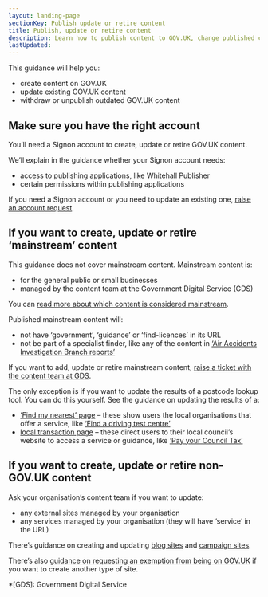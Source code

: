 ```yaml
---
layout: landing-page
sectionKey: Publish update or retire content
title: Publish, update or retire content
description: Learn how to publish content to GOV.UK, change published content or withdraw or unpublish it.
lastUpdated:
---
```


This guidance will help you:

- create content on GOV.UK 
- update existing GOV.UK content
- withdraw or unpublish outdated GOV.UK content

## Make sure you have the right account

You’ll need a Signon account to create, update or retire GOV.UK content. 

We’ll explain in the guidance whether your Signon account needs:

- access to publishing applications, like Whitehall Publisher
- certain permissions within publishing applications

If you need a Signon account or you need to update an existing one, [raise an account request](LINK).

## If you want to create, update or retire ‘mainstream’ content

This guidance does not cover mainstream content. Mainstream content is:

- for the general public or small businesses
- managed by the content team at the Government Digital Service (GDS)

You can [read more about which content is considered mainstream](/writing-to-gov-uk-standards/plan-manage-content/plan-new-govuk-content/).

Published mainstream content will:

- not have ‘government’, ‘guidance’ or ‘find-licences’ in its URL
- not be part of a specialist finder, like any of the content in [‘Air Accidents Investigation Branch reports’](https://www.gov.uk/aaib-reports)

If you want to add, update or retire mainstream content, [raise a ticket with the content team at GDS](LINK). 

The only exception is if you want to update the results of a postcode lookup tool. You can do this yourself. See the guidance on updating the results of a:

- [‘Find my nearest’ page](LINK) – these show users the local organisations that offer a service, like [‘Find a driving test centre’](https://www.gov.uk/find-driving-test-centre)
- [local transaction page](LINK) – these direct users to their local council’s website to access a service or guidance, like [‘Pay your Council Tax’](https://www.gov.uk/pay-council-tax)

## If you want to create, update or retire non-GOV.UK content

Ask your organisation’s content team if you want to update:

- any external sites managed by your organisation
- any services managed by your organisation (they will have ‘service’ in the URL)

There’s guidance on creating and updating [blog sites](LINK) and [campaign sites](LINK).

There’s also [guidance on requesting an exemption from being on GOV.UK](LINK) if you want to create another type of site.

*[GDS]: Government Digital Service
